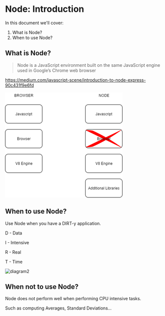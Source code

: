 # Node: Introduction

In this document we'll cover:

1. What is Node?
3. When to use Node?

## What is Node? 

> Node is a JavaScript environment built on the same JavaScript engine used in Google’s Chrome web browser

https://medium.com/javascript-scene/introduction-to-node-express-90c431f9e6fd

![diagram1](https://github.com/barend-erasmus/node-introduction/raw/master/images/browser-vs-node.png)

## When to use Node?

Use Node when you have a DIRT-y application.

D - Data

I - Intensive

R - Real

T - Time

![diagram2](https://cdn-images-1.medium.com/max/1600/1*4LsfQ0ZbZkapHDR8eTYp4g.png)

## When not to use Node?

Node does not perform well when performing CPU intensive tasks.

Such as computing Averages, Standard Deviations...









